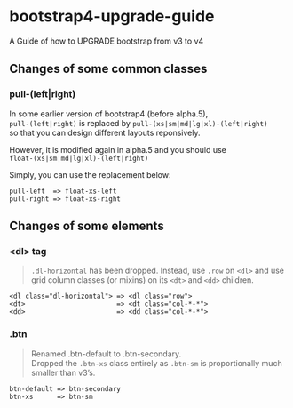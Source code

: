 # bootstrap4-upgrade-guide
A Guide of how to UPGRADE bootstrap from v3 to v4

## Changes of some common classes

### pull-(left|right)
In some earlier version of bootstrap4 (before alpha.5),  
`pull-(left|right)` is replaced by `pull-(xs|sm|md|lg|xl)-(left|right)`  
so that you can design different layouts reponsively.  

However, it is modified again in alpha.5 and you should use  
`float-(xs|sm|md|lg|xl)-(left|right)`  

Simply, you can use the replacement below:
```
pull-left  => float-xs-left
pull-right => float-xs-right
```
## Changes of some elements

### \<dl\> tag
> `.dl-horizontal` has been dropped. Instead, use `.row` on `<dl>` and use grid column classes (or mixins) on its `<dt>` and `<dd>` children.

```
<dl class="dl-horizontal"> => <dl class="row">
<dt>                       => <dt class="col-*-*">
<dd>                       => <dd class="col-*-*">
```

### .btn
> Renamed .btn-default to .btn-secondary.  
> Dropped the `.btn-xs` class entirely as `.btn-sm` is proportionally much smaller than v3’s.

```
btn-default => btn-secondary
btn-xs      => btn-sm
```
